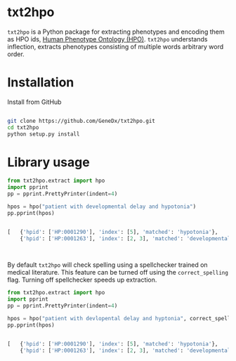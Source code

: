 # txt2hpo
`txt2hpo` is a Python package for extracting phenotypes and encoding them as HPO ids, [Human Phenotype Ontology (HPO)](https://hpo.jax.org/app/).
`txt2hpo` understands inflection, extracts phenotypes consisting of multiple words arbitrary word order. 

# Installation

Install from GitHub
```bash

git clone https://github.com/GeneDx/txt2hpo.git
cd txt2hpo
python setup.py install

```

# Library usage

```python 
from txt2hpo.extract import hpo
import pprint
pp = pprint.PrettyPrinter(indent=4)

hpos = hpo("patient with developmental delay and hypotonia")
pp.pprint(hpos)


[   {'hpid': ['HP:0001290'], 'index': [5], 'matched': 'hypotonia'},
    {'hpid': ['HP:0001263'], 'index': [2, 3], 'matched': 'developmental delay'}]
    
    
```

By default `txt2hpo` will check spelling using a spellchecker trained on medical literature.
This feature can be turned off using the `correct_spelling` flag. Turning off spellchecker speeds up extraction.

```python 
from txt2hpo.extract import hpo
import pprint
pp = pprint.PrettyPrinter(indent=4)

hpos = hpo("patient with devlopental delay and hyptonia", correct_spelling=True)
pp.pprint(hpos)


[   {'hpid': ['HP:0001290'], 'index': [5], 'matched': 'hypotonia'},
    {'hpid': ['HP:0001263'], 'index': [2, 3], 'matched': 'developmental delay'}]
    
```




